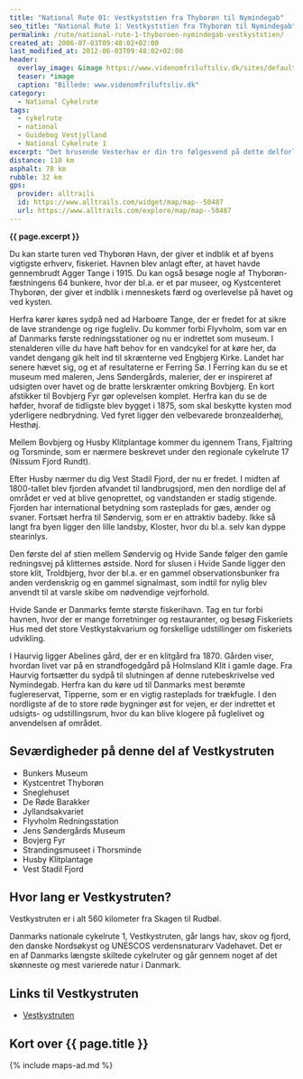```yaml
---
title: "National Rute 01: Vestkyststien fra Thyborøn til Nymindegab"
seo_title: "National Rute 1: Vestkyststien fra Thyborøn til Nymindegab"
permalink: /rute/national-rute-1-thyboroen-nymindegab-vestkyststien/
created_at: 2006-07-03T09:48:02+02:00
last_modified_at: 2012-06-03T09:48:02+02:00
header:
  overlay_image: &image https://www.videnomfriluftsliv.dk/sites/default/files/styles/content_pic/public/field/image/vestkyststien_1.jpg?itok=gpYyG2kV
  teaser: *image
  caption: "Billede: www.videnomfriluftsliv.dk"
category:
  - National Cykelrute
tags:
  - cykelrute
  - national
  - Guidebog Vestjylland
  - National Cykelrute 1
excerpt: "Det brusende Vesterhav er din tro følgesvend på dette delforløb af den nationale cykelrute nummer 1, Vestkystruten, der bringer dig 110 kilometer fra fiskerbyen Thyborøn til Nymindegab."
distance: 110 km
asphalt: 78 km
rubble: 32 km
gps:
  provider: alltrails
  id: https://www.alltrails.com/widget/map/map--50487
  url: https://www.alltrails.com/explore/map/map--50487
---
```


**{{ page.excerpt }}**

Du kan starte turen ved Thyborøn Havn, der giver et indblik et af byens vigtigste erhverv, fiskeriet. Havnen blev anlagt efter, at havet havde gennembrudt Agger Tange i 1915. Du kan også besøge nogle af Thyborøn-fæstningens 64 bunkere, hvor der bl.a. er et par museer, og Kystcenteret Thyborøn, der giver et indblik i menneskets færd og overlevelse på havet og ved kysten.

Herfra kører køres sydpå ned ad Harboøre Tange, der er fredet for at sikre de lave strandenge og rige fugleliv. Du kommer forbi Flyvholm, som var en af Danmarks første redningsstationer og nu er indrettet som museum. I stenalderen ville du have haft behov for en vandcykel for at køre her, da vandet dengang gik helt ind til skrænterne ved Engbjerg Kirke. Landet har senere hævet sig, og et af resultaterne er Ferring Sø. I Ferring kan du se et museum med maleren, Jens Søndergårds, malerier, der er inspireret af udsigten over havet og de bratte lerskrænter omkring Bovbjerg. En kort afstikker til Bovbjerg Fyr gør oplevelsen komplet. Herfra kan du se de høfder, hvoraf de tidligste blev bygget i 1875, som skal beskytte kysten mod yderligere nedbrydning. Ved fyret ligger den velbevarede bronzealderhøj, Hesthøj.
 
Mellem Bovbjerg og Husby Klitplantage kommer du igennem Trans, Fjaltring og Torsminde, som er nærmere beskrevet under den regionale cykelrute 17 (Nissum Fjord Rundt).

Efter Husby nærmer du dig Vest Stadil Fjord, der nu er fredet. I midten af 1800-tallet blev fjorden afvandet til landbrugsjord, men den nordlige del af området er ved at blive genoprettet, og vandstanden er stadig stigende. Fjorden har international betydning som rasteplads for gæs, ænder og svaner. Fortsæt herfra til Søndervig, som er en attraktiv badeby. Ikke så langt fra byen ligger den lille landsby, Kloster, hvor du bl.a. selv kan dyppe stearinlys.

Den første del af stien mellem Søndervig og Hvide Sande følger den gamle redningsvej på klitternes østside. Nord for slusen i Hvide Sande ligger den store klit, Troldbjerg, hvor der bl.a. er en gammel observationsbunker fra anden verdenskrig og en gammel signalmast, som indtil for nylig blev anvendt til at varsle skibe om nødvendige vejrforhold.

Hvide Sande er Danmarks femte største fiskerihavn. Tag en tur forbi havnen, hvor der er mange forretninger og restauranter, og besøg Fiskeriets Hus med det store Vestkystakvarium og forskellige udstillinger om fiskeriets udvikling.

I Haurvig ligger Abelines gård, der er en klitgård fra 1870. Gården viser, hvordan livet var på en strandfogedgård på Holmsland Klit i gamle dage. Fra Haurvig fortsætter du sydpå til slutningen af denne rutebeskrivelse ved Nymindegab. Herfra kan du køre ud til Danmarks mest berømte fuglereservat, Tipperne, som er en vigtig rasteplads for trækfugle. I den nordligste af de to store røde bygninger øst for vejen, er der indrettet et udsigts- og udstillingsrum, hvor du kan blive klogere på fuglelivet og anvendelsen af området.

## Seværdigheder på denne del af Vestkystruten

- Bunkers Museum
- Kystcentret Thyborøn
- Sneglehuset
- De Røde Barakker
- Jyllandsakvariet
- Flyvholm Redningsstation
- Jens Søndergårds Museum
- Bovjerg Fyr
- Strandingsmuseet i Thorsminde
- Husby Klitplantage
- Vest Stadil Fjord

## Hvor lang er Vestkystruten?

Vestkystruten er i alt 560 kilometer fra Skagen til Rudbøl.

Danmarks nationale cykelrute 1, Vestkystruten, går langs hav, skov og fjord, den danske Nordsøkyst og UNESCOS verdensnaturarv Vadehavet. Det er en af Danmarks længste skiltede cykelruter og går gennem noget af det skønneste og mest varierede natur i Danmark.

## Links til Vestkystruten

- [Vestkystruten](http://vestkystruten.dk/da/forside/)

## Kort over {{ page.title }}

{% include maps-ad.md %}
